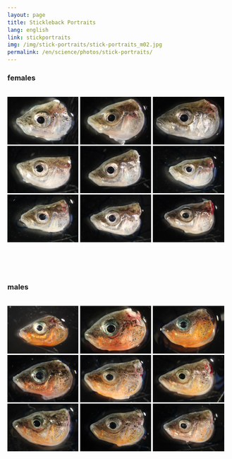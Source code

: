 ```yaml
---
layout: page
title: Stickleback Portraits
lang: english
link: stickportraits
img: /img/stick-portraits/stick-portraits_m02.jpg
permalink: /en/science/photos/stick-portraits/
---
```


<h3>females</h3>
<br>

<img src="/img/stick-portraits/stick-portraits_f01.jpg" style = "width: 32%;" alt="" title=""/>
<img src="/img/stick-portraits/stick-portraits_f02.jpg" style = "width: 32%;" alt="" title=""/>
<img src="/img/stick-portraits/stick-portraits_f03.jpg" style = "width: 32%;" alt="" title=""/>
<img src="/img/stick-portraits/stick-portraits_f04.jpg" style = "width: 32%;" alt="" title=""/>
<img src="/img/stick-portraits/stick-portraits_f05.jpg" style = "width: 32%;" alt="" title=""/>
<img src="/img/stick-portraits/stick-portraits_f06.jpg" style = "width: 32%;" alt="" title=""/>
<img src="/img/stick-portraits/stick-portraits_f07.jpg" style = "width: 32%;" alt="" title=""/>
<img src="/img/stick-portraits/stick-portraits_f08.jpg" style = "width: 32%;" alt="" title=""/>
<img src="/img/stick-portraits/stick-portraits_f09.jpg" style = "width: 32%;" alt="" title=""/>


<br><br><br>
<h3>males</h3>
<br>

<img src="/img/stick-portraits/stick-portraits_m01.jpg" style = "width: 32%;" alt="" title=""/>
<img src="/img/stick-portraits/stick-portraits_m02.jpg" style = "width: 32%;" alt="" title=""/>
<img src="/img/stick-portraits/stick-portraits_m03.jpg" style = "width: 32%;" alt="" title=""/>
<img src="/img/stick-portraits/stick-portraits_m04.jpg" style = "width: 32%;" alt="" title=""/>
<img src="/img/stick-portraits/stick-portraits_m05.jpg" style = "width: 32%;" alt="" title=""/>
<img src="/img/stick-portraits/stick-portraits_m06.jpg" style = "width: 32%;" alt="" title=""/>
<img src="/img/stick-portraits/stick-portraits_m07.jpg" style = "width: 32%;" alt="" title=""/>
<img src="/img/stick-portraits/stick-portraits_m08.jpg" style = "width: 32%;" alt="" title=""/>
<img src="/img/stick-portraits/stick-portraits_m09.jpg" style = "width: 32%;" alt="" title=""/>
